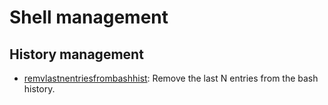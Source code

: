 
# Shell management

## History management

* [remvlastnentriesfrombashhist](history_management/remvlastnentriesfrombashhist): Remove the last N entries from the bash history.

